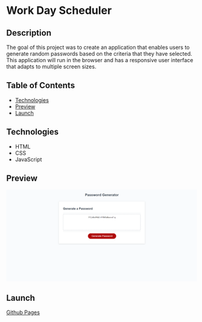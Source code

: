 # Work Day Scheduler 

## Description
The goal of this project was to create an application that enables users to generate random passwords based on the criteria that they have selected. This application will run in the browser and has a responsive user interface that adapts to multiple screen sizes.

## Table of Contents
- [Technologies](#technologies)
- [Preview](#preview)
- [Launch](#launch)

## Technologies
- HTML
- CSS
- JavaScript
## Preview
![Img](assets/images/preview.PNG)
## Launch
[Github Pages](https://negronmarc.github.io/passwordgenerator/)
